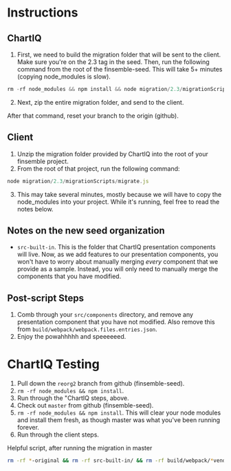 # Instructions

## ChartIQ
1. First, we need to build the migration folder that will be sent to the client. Make sure you're on the 2.3 tag in the seed. Then, run the following command from the root of the finsemble-seed. This will take 5+ minutes (copying node_modules is slow).

```javascript
rm -rf node_modules && npm install && node migration/2.3/migrationScripts/buildFolder.js
```

2. Next, zip the entire migration folder, and send to the client.

After that command, reset your branch to the origin (github).

## Client
1. Unzip the migration folder provided by ChartIQ into the root of your finsemble project.
2. From the root of that project, run the following command:
```javascript
node migration/2.3/migrationScripts/migrate.js
```
3. This may take several minutes, mostly because we will have to copy the node_modules into your project. While it's running, feel free to read the notes below.

## Notes on the new seed organization
* `src-built-in`. This is the folder that ChartIQ presentation components will live. Now, as we add features to our presentation components, you won't have to worry about manually merging _every_ component that we provide as a sample. Instead, you will only need to manually merge the components that you have modified.

## Post-script Steps
1. Comb through your `src/components` directory, and remove any presentation component that you have not modified. Also remove this from `build/webpack/webpack.files.entries.json`.
2. Enjoy the powahhhhh and speeeeeed.

# ChartIQ Testing
1. Pull down the `reorg2` branch from github (finsemble-seed).
2. `rm -rf node_modules && npm install`.
3. Run through the "ChartIQ steps, above.
4. Check out `master` from github (finsemble-seed).
5. `rm -rf node_modules && npm install`. This will clear your node modules and install them fresh, as though master was what you've been running forever.
6. Run through the client steps.

Helpful script, after running the migration in master
```bash
rm -rf *-original && rm -rf src-built-in/ && rm -rf build/webpack/*vendor* && rm -rf build/webpack/webpack.finsemble-built-in.entries.json  && rm -rf .*cache && rm gulpfile.js.original rm -rf migration/
```
